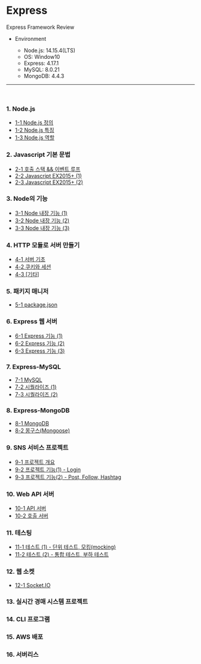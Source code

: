# Express

Express Framework Review

* Environment

    - Node.js: 14.15.4(LTS)
    - OS: Window10
    - Express: 4.17.1
    - MySQL: 8.0.21
    - MongoDB: 4.4.3

***

<br>

### 1. Node.js
  - [1-1 Node.js 정의](https://github.com/daldalhada/Express/blob/main/description/1/1-1.md)
  - [1-2 Node.js 특징](https://github.com/daldalhada/Express/blob/main/description/1/1-2.md)
  - [1-3 Node.js 역할](https://github.com/daldalhada/Express/blob/main/description/1/1-3.md)
### 2. Javascript 기본 문법
  - [2-1 호출 스택 && 이벤트 루프](https://github.com/daldalhada/Express/blob/main/description/2/2-1.md)
  - [2-2 Javascript EX2015+ (1)](https://github.com/daldalhada/Express/blob/main/description/2/2-2.md)
  - [2-3 Javascript EX2015+ (2)](https://github.com/daldalhad./Express/blob/main/description/2/2-3.md)
### 3. Node의 기능
  - [3-1 Node 내장 기능 (1)](https://github.com/daldalhada/Express/blob/main/description/3/3-1.md)
  - [3-2 Node 내장 기능 (2)](https://github.com/daldalhada/Express/blob/main/description/3/3-2.md)
  - [3-3 Node 내장 기능 (3)](https://github.com/daldalhada/Express/blob/main/description/3/3-3.md)
### 4. HTTP 모듈로 서버 만들기
  - [4-1 서버 기초](https://github.com/daldalhada/Express/blob/main/description/4/4-1.md)
  - [4-2 쿠키와 세션](https://github.com/daldalhada/Express/blob/main/description/4/4-2.md)
  - [4-3 [기타]](https://github.com/daldalhada/Express/blob/main/description/4/4-3.md)
### 5. 패키지 매니저
  - [5-1 package.json](https://github.com/daldalhada/Express/blob/main/description/5/5-1.md)
### 6. Express 웹 서버
  - [6-1 Express 기능 (1)](https://github.com/daldalhada/Express/blob/main/description/6/6-1.md)
  - [6-2 Express 기능 (2)](https://github.com/daldalhada/Express/blob/main/description/6/6-2.md)
  - [6-3 Express 기능 (3)](https://github.com/daldalhada/Express/blob/main/description/6/6-3.md)
### 7. Express-MySQL
  - [7-1 MySQL](https://github.com/daldalhada/Express/blob/main/description/7/7-1.md)
  - [7-2 시퀄라이즈 (1)](https://github.com/daldalhada/Express/blob/main/description/7/7-2.md)
  - [7-3 시퀄라이즈 (2)](https://github.com/daldalhada/Express/blob/main/description/7/7-3.md)
### 8. Express-MongoDB
  - [8-1 MongoDB](https://github.com/daldalhada/Express/blob/main/description/8/8-1.md)
  - [8-2 몽구스(Mongoose)](https://github.com/daldalhada/Express/blob/main/description/8/8-2.md)
### 9. SNS 서비스 프로젝트
  - [9-1 프로젝트 개요](https://github.com/daldalhada/Express/blob/main/description/9/9-1.md)
  - [9-2 프로젝트 기능(1) - Login](https://github.com/daldalhada/Express/blob/main/description/9/9-2.md)
  - [9-3 프로젝트 기능(2) - Post, Follow, Hashtag](https://github.com/daldalhada/Express/blob/main/description/9/9-3.md)
### 10. Web API 서버
  - [10-1 API 서버](https://github.com/daldalhada/Express/blob/main/description/10/10-1.md)
  - [10-2 호출 서버](https://github.com/daldalhada/Express/blob/main/description/10/10-2.md)
### 11. 테스팅
  - [11-1 테스트 (1) - 단위 테스트, 모킹(mocking)](https://github.com/daldalhada/Express/blob/main/description/11/11-1.md)
  - [11-2 테스트 (2) - 통합 테스트, 부하 테스트](https://github.com/daldalhada/Express/blob/main/description/11/11-2.md)
### 12. 웹 소켓
  - [12-1 Socket.IO](https://github.com/daldalhada/Express/blob/main/description/12/12-1.md)
### 13. 실시간 경매 시스템 프로젝트
### 14. CLI 프로그램 
### 15. AWS 배포
### 16. 서버리스 